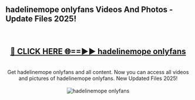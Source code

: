 <h2>hadelinemope onlyfans Videos And Photos - Update Files 2025!</h2>
<br>
<div align="center">
<h2><a href="https://linkcuts.com/hfmhzwbr" rel="nofollow">🔴 CLICK HERE 🌐==►► hadelinemope onlyfans</a></h2>
<br>
Get hadelinemope onlyfans and all content. Now you can access all videos and pictures of hadelinemope onlyfans. New Updated Files 2025!
<br>
<br>
<a href="https://linkcuts.com/hfmhzwbr" rel="nofollow" data-target="animated-image.originalLink"><img src="https://i.ibb.co.com/WyWwxjT/player-gif2.gif" alt="hadelinemope onlyfans" style="max-width: 100%; display: inline-block;" data-target="animated-image.originalImage"></a>
</div>
<br>
